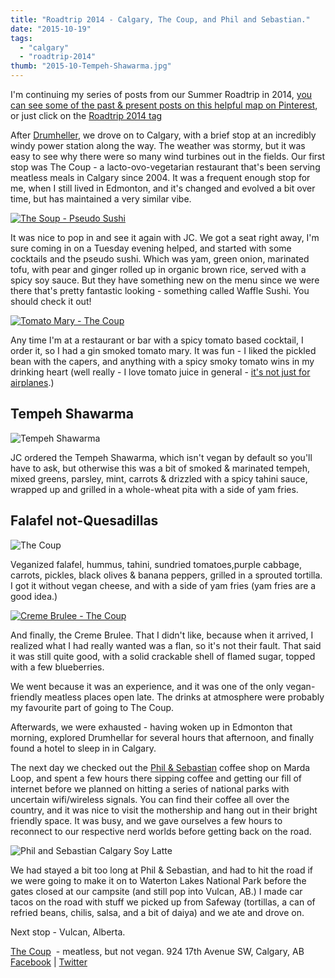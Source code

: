 ```yaml
---
title: "Roadtrip 2014 - Calgary, The Coup, and Phil and Sebastian."
date: "2015-10-19"
tags:
  - "calgary"
  - "roadtrip-2014"
thumb: "2015-10-Tempeh-Shawarma.jpg"
---
```


I'm continuing my series of posts from our Summer Roadtrip in 2014, [you can see some of the past & present posts on this helpful map on Pinterest](https://www.pinterest.com/meshellg/roadtrip-2014/), or just click on the [Roadtrip 2014 tag](http://meshell.ca/blog/category/roadtrip-2014/)

After [Drumheller](http://meshell.ca/blog/drumheller-ab-royal-tyrrell-museum-roadtrip-2014/), we drove on to Calgary, with a brief stop at an incredibly windy power station along the way. The weather was stormy, but it was easy to see why there were so many wind turbines out in the fields. Our first stop was The Coup - a lacto-ovo-vegetarian restaurant that's been serving meatless meals in Calgary since 2004. It was a frequent enough stop for me, when I still lived in Edmonton, and it's changed and evolved a bit over time, but has maintained a very similar vibe.

[![The Soup - Pseudo Sushi](images/21457359153_2ff0f2defc.jpg)](https://www.flickr.com/photos/prairiev/21457359153/in/dateposted-public/ "The Soup - Pseudo Sushi")

It was nice to pop in and see it again with JC. We got a seat right away, I'm sure coming in on a Tuesday evening helped, and started with some cocktails and the pseudo sushi. Which was yam, green onion, marinated tofu, with pear and ginger rolled up in organic brown rice, served with a spicy soy sauce. But they have something new on the menu since we were there that's pretty fantastic looking - something called Waffle Sushi. You should check it out!

[![Tomato Mary - The Coup](images/21891725640_c4a8ceb931.jpg)](https://www.flickr.com/photos/prairiev/21891725640/in/dateposted-public/ "Tomato Mary - The Coup")

Any time I'm at a restaurant or bar with a spicy tomato based cocktail, I order it, so I had a gin smoked tomato mary. It was fun - I liked the pickled bean with the capers, and anything with a spicy smoky tomato wins in my drinking heart (well really - I love tomato juice in general - [it's not just for airplanes](http://www.cbc.ca/news/technology/tomato-juice-does-taste-better-on-a-plane-1.3086768).)

## Tempeh Shawarma

![Tempeh Shawarma](images/Tempeh-Shawarma.jpg)

JC ordered the Tempeh Shawarma, which isn't vegan by default so you'll have to ask, but otherwise this was a bit of smoked & marinated tempeh, mixed greens, parsley, mint, carrots & drizzled with a spicy tahini sauce, wrapped up and grilled in a whole-wheat pita with a side of yam fries.

## Falafel not-Quesadillas

![The Coup](images/22052294856_1241f3f63f.jpg)

Veganized falafel, hummus, tahini, sundried tomatoes,purple cabbage, carrots, pickles, black olives & banana peppers, grilled in a sprouted tortilla. I got it without vegan cheese, and with a side of yam fries (yam fries are a good idea.)

[![Creme Brulee - The Coup](images/21490441703_6e5afbe93a.jpg)](https://www.flickr.com/photos/prairiev/21490441703/in/dateposted-public/ "Creme Brulee - The Coup")

And finally, the Creme Brulee. That I didn't like, because when it arrived, I realized what I had really wanted was a flan, so it's not their fault. That said it was still quite good, with a solid crackable shell of flamed sugar, topped with a few blueberries.

We went because it was an experience, and it was one of the only vegan-friendly meatless places open late. The drinks at atmosphere were probably my favourite part of going to The Coup.

Afterwards, we were exhausted - having woken up in Edmonton that morning, explored Drumhellar for several hours that afternoon, and finally found a hotel to sleep in in Calgary.

The next day we checked out the [Phil & Sebastian](https://www.philsebastian.com/) coffee shop on Marda Loop, and spent a few hours there sipping coffee and getting our fill of internet before we planned on hitting a series of national parks with uncertain wifi/wireless signals. You can find their coffee all over the country, and it was nice to visit the mothership and hang out in their bright friendly space. It was busy, and we gave ourselves a few hours to reconnect to our respective nerd worlds before getting back on the road.

![Phil and Sebastian Calgary Soy Latte](images/Phil-and-Sebastian-Calgary-Soy-Latte-211x300.jpg)

We had stayed a bit too long at Phil & Sebastian, and had to hit the road if we were going to make it on to Waterton Lakes National Park before the gates closed at our campsite (and still pop into Vulcan, AB.) I made car tacos on the road with stuff we picked up from Safeway (tortillas, a can of refried beans, chilis, salsa, and a bit of daiya) and we ate and drove on.

Next stop - Vulcan, Alberta.

[The Coup](http://www.thecoup.ca/)  - meatless, but not vegan. 924 17th Avenue SW, Calgary, AB [Facebook](https://www.facebook.com/thecoupmeet/) | [Twitter](https://twitter.com/thecoupcalgary)
